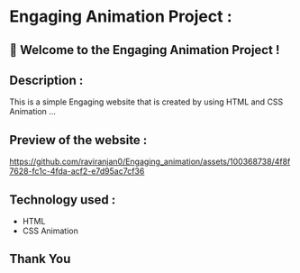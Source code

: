 # Engaging Animation Project :


## 🚀 Welcome to the Engaging Animation Project ! 


## Description :
This is a simple Engaging website that is created by using HTML and CSS Animation ...

## Preview of the website :

https://github.com/raviranjan0/Engaging_animation/assets/100368738/4f8f7628-fc1c-4fda-acf2-e7d95ac7cf36

## Technology used :
- HTML
- CSS Animation

## Thank You
